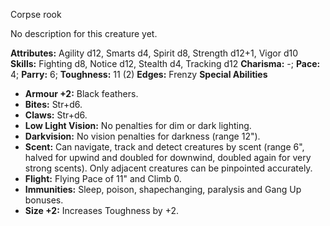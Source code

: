 Corpse rook

No description for this creature yet.

**Attributes:** Agility d12, Smarts d4, Spirit d8, Strength d12+1, Vigor
d10
**Skills:** Fighting d8, Notice d12, Stealth d4, Tracking d12
**Charisma:** -; **Pace:** 4; **Parry:** 6; **Toughness:** 11 (2)
**Edges:** Frenzy
**Special Abilities**
- **Armour +2:** Black feathers.
- **Bites:** Str+d6.
- **Claws:** Str+d6.
- **Low Light Vision:** No penalties for dim or dark lighting.
- **Darkvision:** No vision penalties for darkness (range 12").
- **Scent:** Can navigate, track and detect creatures by scent (range
6", halved for upwind and doubled for downwind, doubled again for very
strong scents). Only adjacent creatures can be pinpointed accurately.
- **Flight:** Flying Pace of 11" and Climb 0.
- **Immunities:** Sleep, poison, shapechanging, paralysis and Gang Up
bonuses.
- **Size +2:** Increases Toughness by +2.

